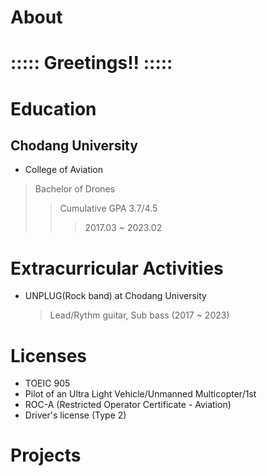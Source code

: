 # About
# ::::: Greetings!! :::::

# Education
## Chodang University
- College of Aviation
> Bachelor of Drones
>> Cumulative GPA 3.7/4.5
>>> 2017.03 ~ 2023.02

# Extracurricular Activities
- UNPLUG(Rock band) at Chodang University
    > Lead/Rythm guitar, Sub bass (2017 ~ 2023)
# Licenses
- TOEIC 905
- Pilot of an Ultra Light Vehicle/Unmanned Multicopter/1st
- ROC-A (Restricted Operator Certificate - Aviation)
- Driver's license (Type 2)

# Projects

# 
